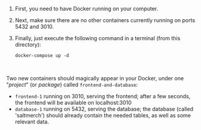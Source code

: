 1. First, you need to have Docker running on your computer.

2. Next, make sure there are no other containers currently running on ports 5432 and 3010.

3. Finally, just execute the following command in a terminal (from this directory):

    `docker-compose up -d`

<br>

Two new containers should magically appear in your Docker, under one "*project*" (or *package*) called `frontend-and-database`:
- `frontend-1` running on 3010, serving the frontend; after a few seconds, the frontend will be available on localhost:3010
- `database-1` running on 5432, serving the database; the database (called 'saltmerch') should already contain the needed tables, as well as some relevant data.